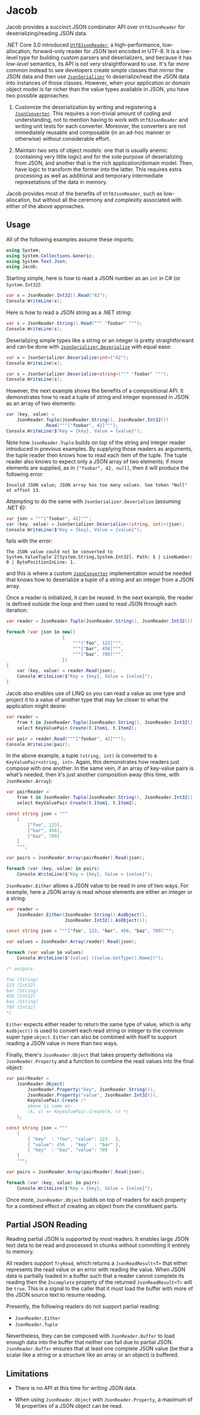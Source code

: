 # Jacob

Jacob provides a succinct JSON combinator API over `Utf8JsonReader` for
deserializing/reading JSON data.

.NET Core 3.0 introduced [`Utf8JsonReader`], a high-performance, low-allocation,
forward-only reader for JSON text encoded in UTF-8. It is a low-level type for
building custom parsers and deserializers, and because it has _low-level_
semantics, its API is not very straightforward to use. It's far more common
instead to see developers create simple classes that mirror the JSON data and
then use [`JsonSerializer`] to deserialize/read the JSON data into instances of
those classes. However, when your application or domain object model is far
richer than the value types available in JSON, you have two possible approaches:

1. Customize the deserialization by writing and registering a [`JsonConverter`].
   This requires a non-trivial amount of coding and understanding, not to
   mention having to work with `Utf8JsonReader` and writing unit tests for each
   converter. Moreover, the converters are not immediately reusable and
   composable (in an ad-hoc manner or otherwise) without considerable effort.

2. Maintain two sets of object models: one that is usually anemic (containing
   very little logic) and for the sole purpose of deserializing from JSON, and
   another that is the rich application/domain model. Then, have logic to
   transform the former into the latter. This requires extra processing as well
   as additional and temporary intermediate represetations of the data in
   memory.

Jacob provides most of the benefits of `Utf8JsonReader`, such as low-allocation,
but without all the ceremony and complexity associated with either of the above
approaches.


## Usage

All of the following examples assume these imports:

```c#
using System;
using System.Collections.Generic;
using System.Text.Json;
using Jacob;
```

Starting simple, here is how to read a JSON number as an `int` in C# (or
`System.Int32`):

```c#
var x = JsonReader.Int32().Read("42");
Console.WriteLine(x);
```

Here is how to read a JSON string as a .NET string:

```c#
var s = JsonReader.String().Read(""" "foobar" """);
Console.WriteLine(s);
```

Deserializing simple types like a string or an integer is pretty straightforward
and can be done with [`JsonSerializer.Deserialize`][deserialize] with equal
ease:

```c#
var x = JsonSerializer.Deserialize<int>("42");
Console.WriteLine(x);

var s = JsonSerializer.Deserialize<string>(""" "foobar" """);
Console.WriteLine(s);
```

However, the next example shows the benefits of a compositional API. It
demonstrates how to read a tuple of string and integer expressed in JSON as
an array of two elements:

```c#
var (key, value) =
    JsonReader.Tuple(JsonReader.String(), JsonReader.Int32())
              .Read("""["foobar", 42]""");
Console.WriteLine($"Key = {key}, Value = {value}");
```

Note how `JsonReader.Tuple` builds on top of the string and integer reader
introduced in previous examples. By supplying those readers as arguments, the
tuple reader then knows how to read each item of the tuple. The tuple reader
also knows to expect only a JSON array of two elements; if more elements are
supplied, as in `["foobar", 42, null]`, then it will produce the following
error:

    Invalid JSON value; JSON array has too many values. See token "Null" at offset 13.

Attempting to do the same with `JsonSerializer.Deserialize` (assuming .NET 6):

```c#
var json = """["foobar", 42]""";
var (key, value) = JsonSerializer.Deserialize<(string, int)>(json);
Console.WriteLine($"Key = {key}, Value = {value}");
```

fails with the error:

    The JSON value could not be converted to System.ValueTuple`2[System.String,System.Int32]. Path: $ | LineNumber: 0 | BytePositionInLine: 1.

and this is where a custom [`JsonConverter`] implementation would be needed that
knows how to deserialize a tuple of a string and an integer from a JSON array.

Once a reader is initialized, it can be reused. In the next example, the reader
is defined outside the loop and then used to read JSON through each iteration:

```c#
var reader = JsonReader.Tuple(JsonReader.String(), JsonReader.Int32());

foreach (var json in new[]
                     {
                         """["foo", 123]""",
                         """["bar", 456]""",
                         """["baz", 789]""",
                     })
{
    var (key, value) = reader.Read(json);
    Console.WriteLine($"Key = {key}, Value = {value}");
}
```

Jacob also enables use of LINQ so you can read a value as one type and project
it to a value of another type that may be closer to what the application might
desire:

```c#
var reader =
    from t in JsonReader.Tuple(JsonReader.String(), JsonReader.Int32())
    select KeyValuePair.Create(t.Item1, t.Item2);

var pair = reader.Read("""["foobar", 42]""");
Console.WriteLine(pair);
```

In the above example, a tuple `(string, int)` is converted to a
`KeyValuePair<string, int>`. Again, this demonstrates how readers just compose
with one another. In the same vein, if an array of key-value pairs is what's
needed, then it's just another composition away (this time, with
`JsonReader.Array`):

```c#
var pairReader =
    from t in JsonReader.Tuple(JsonReader.String(), JsonReader.Int32())
    select KeyValuePair.Create(t.Item1, t.Item2);

const string json = """
    [
        ["foo", 123],
        ["bar", 456],
        ["baz", 789]
    ]
    """;

var pairs = JsonReader.Array(pairReader).Read(json);

foreach (var (key, value) in pairs)
    Console.WriteLine($"Key = {key}, Value = {value}");
```

`JsonReader.Either` allows a JSON value to be read in one of two ways. For
example, here a JSON array is read whose elements are either an integer
or a string:

```c#
var reader =
    JsonReader.Either(JsonReader.String().AsObject(),
                      JsonReader.Int32().AsObject());

const string json = """["foo", 123, "bar", 456, "baz", 789]""";

var values = JsonReader.Array(reader).Read(json);

foreach (var value in values)
    Console.WriteLine($"{value} ({value.GetType().Name})");

/* outputs:

foo (String)
123 (Int32)
bar (String)
456 (Int32)
baz (String)
789 (Int32)
*/
```

`Either` expects either reader to return the same type of value, which is why
`AsObject()` is used to convert each read string or integer to the common super
type `object`. `Either` can also be combined with itself to support reading a
JSON value in more than two ways.

Finally, there's `JsonReader.Object` that takes property definitions via
`JsonReader.Property` and a function to combine the read values into the final
object:

```c#
var pairReader =
    JsonReader.Object(
        JsonReader.Property("key", JsonReader.String()),
        JsonReader.Property("value", JsonReader.Int32()),
        KeyValuePair.Create /*
        above is same as:
        (k, v) => KeyValuePair.Create(k, v) */
    );

const string json = """
    [
        { "key"  : "foo", "value": 123   },
        { "value": 456  , "key"  : "bar" },
        { "key"  : "baz", "value": 789   }
    ]
    """;

var pairs = JsonReader.Array(pairReader).Read(json);

foreach (var (key, value) in pairs)
    Console.WriteLine($"Key = {key}, Value = {value}");
```

Once more, `JsonReader.Object` builds on top of readers for each property for
a combined effect of creating an object from the constituent parts.


## Partial JSON Reading

Reading partial JSON is supported by most readers. It enables large JSON text
data to be read and processed in chunks without committing it entirely to
memory.

All readers support `TryRead`, which returns a `JsonReadResult<T>` that either
represents the read value or an error with reading the value. When JSON data
is partially loaded in a buffer such that a reader cannot complete its reading
then the `Incomplete` property of the returned `JsonReadResult<T>` will be
`true`. This is a signal to the caller that it must load the buffer with more
of the JSON source text to resume reading.

Presently, the following readers do not support partial reading:

- `JsonReader.Either`
- `JsonReader.Tuple`

Nevertheless, they can be composed with `JsonReader.Buffer` to load enough
data into the buffer that neither can fail due to partial JSON.
`JsonReader.Buffer` ensures that at least one complete JSON value (be that a
scalar like a string or a structure like an array or an object) is buffered.


## Limitations

- There is no API at this time for writing JSON data.

- When using `JsonReader.Object` with `JsonReader.Property`, a maximum of 16
  properties of a JSON object can be read.


[`Utf8JsonReader`]: https://docs.microsoft.com/en-us/dotnet/standard/serialization/system-text-json-use-dom-utf8jsonreader-utf8jsonwriter?pivots=dotnet-6-0#use-utf8jsonreader
[`JsonSerializer`]: https://docs.microsoft.com/en-us/dotnet/api/system.text.json.jsonserializer
[`JsonConverter`]: https://docs.microsoft.com/en-us/dotnet/api/system.text.json.serialization.jsonconverter?view=net-6.0
[x-strict-json]: https://github.com/JamesNK/Newtonsoft.Json/issues/646#issuecomment-356194475
[deserialize]: https://docs.microsoft.com/en-us/dotnet/api/system.text.json.jsonserializer.deserialize?view=net-6.0
[Newtonsoft.Json (13.x)]: https://www.nuget.org/packages/Newtonsoft.Json/13.0.1
